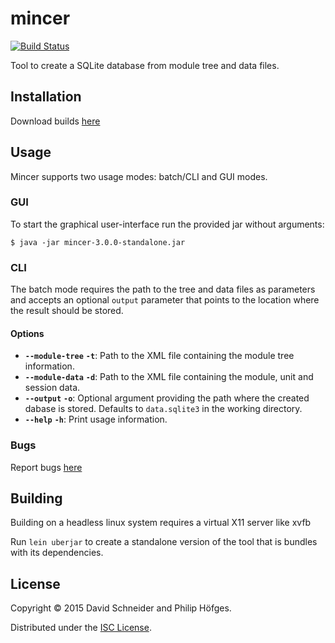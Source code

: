 # mincer

[![Build Status](https://travis-ci.org/plues/mincer.svg)](https://travis-ci.org/plues/mincer)

Tool to create a SQLite database from module tree and data files.

## Installation

Download builds [here](http://www3.hhu.de/stups/downloads/plues/mincer/)

## Usage

Mincer supports two usage modes: batch/CLI and GUI modes.

### GUI

To start the graphical user-interface run the provided jar without arguments:

```
$ java -jar mincer-3.0.0-standalone.jar
```

### CLI

The batch mode requires the path to the tree and data files as parameters and
accepts an optional `output` parameter that points to the location where the
result should be stored.

#### Options

* **`--module-tree`** **`-t`**: Path to the XML file containing the module tree information.
* **`--module-data`** **`-d`**: Path to the XML file containing the module, unit and session data.
* **`--output`** **`-o`**: Optional argument providing the path where the created dabase is stored. Defaults to `data.sqlite3` in the working directory.
* **`--help`** **`-h`**: Print usage information.
 
### Bugs

Report bugs [here](https://github.com/plues/mincer/issues)

## Building

Building on a headless linux system requires a virtual X11 server like xvfb

Run `lein uberjar` to create a standalone version of the tool that is bundles
with its dependencies.

## License

Copyright © 2015 David Schneider and Philip Höfges.

Distributed under the [ISC License](LICENSE).
